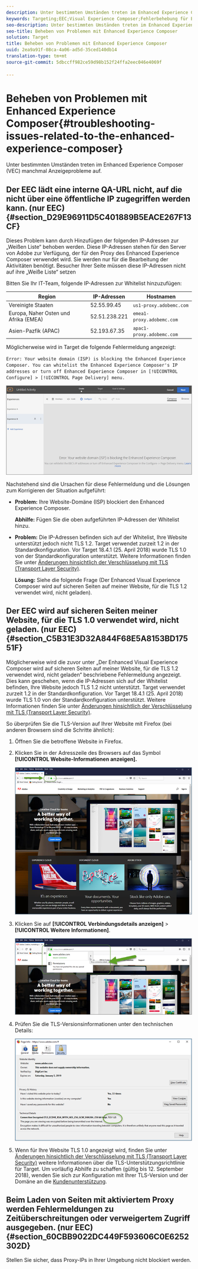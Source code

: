 ```yaml
---
description: Unter bestimmten Umständen treten im Enhanced Experience Composer (VEC) manchmal Anzeigeprobleme auf.
keywords: Targeting;EEC;Visual Experience Composer;Fehlerbehebung für Enhanced Experience Composer;Fehlerbehebung
seo-description: Unter bestimmten Umständen treten im Enhanced Experience Composer (VEC) manchmal Anzeigeprobleme auf.
seo-title: Beheben von Problemen mit Enhanced Experience Composer
solution: Target
title: Beheben von Problemen mit Enhanced Experience Composer
uuid: 2ea9a91f-08ca-4a06-ad5d-35ced140db14
translation-type: tm+mt
source-git-commit: 5dbccff982ce59d98b152f24ffa2eec046e4069f

---
```



# Beheben von Problemen mit Enhanced Experience Composer{#troubleshooting-issues-related-to-the-enhanced-experience-composer}

Unter bestimmten Umständen treten im Enhanced Experience Composer (VEC) manchmal Anzeigeprobleme auf.

## Der EEC lädt eine interne QA-URL nicht, auf die nicht über eine öffentliche IP zugegriffen werden kann. (nur EEC) {#section_D29E96911D5C401889B5EACE267F13CF}

Dieses Problem kann durch Hinzufügen der folgenden IP-Adressen zur „Weißen Liste“ behoben werden. Diese IP-Adressen stehen für den Server von Adobe zur Verfügung, der für den Proxy des Enhanced Experience Composer verwendet wird. Sie werden nur für die Bearbeitung der Aktivitäten benötigt. Besucher Ihrer Seite müssen diese IP-Adressen nicht auf ihre „Weiße Liste“ setzen

Bitten Sie Ihr IT-Team, folgende IP-Adressen zur Whitelist hinzuzufügen:

| Region | IP-Adressen | Hostnamen |
|--- |--- |--- |
| Vereinigte Staaten | 52.55.99.45 | `us1-proxy.adobemc.com` |
| Europa, Naher Osten und Afrika (EMEA) | 52.51.238.221 | `emea1-proxy.adobemc.com` |
| Asien-Pazfik (APAC) | 52.193.67.35 | `apac1-proxy.adobemc.com` |

Möglicherweise wird in Target die folgende Fehlermeldung angezeigt:

`Error: Your website domain (ISP) is blocking the Enhanced Experience Composer. You can whitelist the Enhanced Experience Composer's IP addresses or turn off Enhanced Experience Composer in [!UICONTROL Configure] > [!UICONTROL Page Delivery] menu.`

![](assets/EEC_error.png)

Nachstehend sind die Ursachen für diese Fehlermeldung und die Lösungen zum Korrigieren der Situation aufgeführt:

* **Problem:** Ihre Website-Domäne (ISP) blockiert den Enhanced Experience Composer.

   **Abhilfe:** Fügen Sie die oben aufgeführten IP-Adressen der Whitelist hinzu.

* **Problem:** Die IP-Adressen befinden sich auf der Whitelist, Ihre Website unterstützt jedoch nicht TLS 1.2. Target verwendet zurzeit 1.2 in der Standardkonfiguration. Vor Target 18.4.1 (25. April 2018) wurde TLS 1.0 von der Standardkonfiguration unterstützt. Weitere Informationen finden Sie unter   [Änderungen hinsichtlich der Verschlüsselung mit TLS (Transport Layer Security)](../../../c-implementing-target/c-considerations-before-you-implement-target/tls-transport-layer-security-encryption.md#concept_CC1001E9D3AE4BABAF90B8311B0A6451).

   **Lösung:** Siehe die folgende Frage (Der Enhanced Visual Experience Composer wird auf sicheren Seiten auf meiner Website, für die TLS 1.2 verwendet wird, nicht geladen).

## Der EEC wird auf sicheren Seiten meiner Website, für die TLS 1.0 verwendet wird, nicht geladen. (nur EEC) {#section_C5B31E3D32A844F68E5A8153BD17551F}

Möglicherweise wird die zuvor unter „Der Enhanced Visual Experience Composer wird auf sicheren Seiten auf meiner Website, für die TLS 1.2 verwendet wird, nicht geladen“ beschriebene Fehlermeldung angezeigt. Dies kann geschehen, wenn die IP-Adressen sich auf der Whitelist befinden, Ihre Website jedoch TLS 1.2 nicht unterstützt. Target verwendet zurzeit 1.2 in der Standardkonfiguration. Vor Target 18.4.1 (25. April 2018) wurde TLS 1.0 von der Standardkonfiguration unterstützt. Weitere Informationen finden Sie unter   [Änderungen hinsichtlich der Verschlüsselung mit TLS (Transport Layer Security)](../../../c-implementing-target/c-considerations-before-you-implement-target/tls-transport-layer-security-encryption.md#concept_CC1001E9D3AE4BABAF90B8311B0A6451).

So überprüfen Sie die TLS-Version auf Ihrer Website mit Firefox (bei anderen Browsern sind die Schritte ähnlich):

1. Öffnen Sie die betroffene Website in Firefox.
1. Klicken Sie in der Adresszeile des Browsers auf das Symbol **[!UICONTROL Website-Informationen anzeigen].**

   ![](assets/firefox_more_info.png)

1. Klicken Sie auf **[!UICONTROL Verbindungsdetails anzeigen]** &gt; **[!UICONTROL Weitere Informationen]**.

   ![](assets/firefox_more_info_2.png)

1. Prüfen Sie die TLS-Versionsinformationen unter den technischen Details:

   ![](assets/firefox_more_info_3.png)

1. Wenn für Ihre Website TLS 1.0 angezeigt wird, finden Sie unter   [Änderungen hinsichtlich der Verschlüsselung mit TLS (Transport Layer Security)](../../../c-implementing-target/c-considerations-before-you-implement-target/tls-transport-layer-security-encryption.md#concept_CC1001E9D3AE4BABAF90B8311B0A6451) weitere Informationen über die TLS-Unterstützungsrichtlinie für Target. Um vorläufig Abhilfe zu schaffen (gültig bis 12. September 2018), wenden Sie sich zur Konfiguration mit Ihrer TLS-Version und der Domäne an die [Kundenunterstützung](../../../cmp-resources-and-contact-information.md#reference_ACA3391A00EF467B87930A450050077C).

## Beim Laden von Seiten mit aktiviertem Proxy werden Fehlermeldungen zu Zeitüberschreitungen oder verweigertem Zugriff ausgegeben. (nur EEC) {#section_60CBB9022DC449F593606C0E6252302D}

Stellen Sie sicher, dass Proxy-IPs in Ihrer Umgebung nicht blockiert werden.
